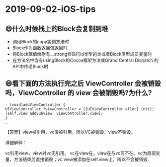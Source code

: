 # 2019-09-02-iOS-tips

## :smile:什么时候栈上的Block会复制到堆
- 调用Block的copy实例方法时
- Block作为函数返回值返回时
- 将Block赋值给附有__strong修饰符id类型的类或者Block类型成员变量时
- 在方法名中含有usingBlock的Cocoa框架方法或Grand Central Dispatch 的API中传递Block时

## :smile:看下面的方法执行完之后 ViewController 会被销毁吗，ViewController 的 view 会被销毁吗?为什么?
```
- (void)addViewController { 
UIViewController *viewController = [[UIViewContrnller alloc] init];
[self.view addSubview: viewController.view]; 
}
…
```
【答案】view被引用，vc没被引用，所以VC被销毁，view不销毁。

详细解释：

vc引用view，view对vc无引用。 vc在view在，view在与vc可不在。vc为局部变量，方法结束后直接销毁；vc.view被添加在self.view上，所以不会被销毁.